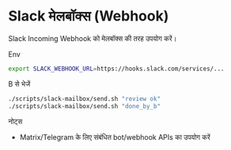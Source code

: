 Slack मेलबॉक्स (Webhook)
========================

Slack Incoming Webhook को मेलबॉक्स की तरह उपयोग करें।

Env
```bash
export SLACK_WEBHOOK_URL=https://hooks.slack.com/services/...
```

B से भेजें
```bash
./scripts/slack-mailbox/send.sh "review ok"
./scripts/slack-mailbox/send.sh "done_by_b"
```

नोट्स
- Matrix/Telegram के लिए संबंधित bot/webhook APIs का उपयोग करें

